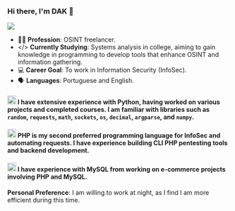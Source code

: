 ### Hi there, I'm DAK 🌙

<img src="https://i.ibb.co/YTLwTtF/image.png">

- 🔎👤 **Profession**: OSINT freelancer.
- </> **Currently Studying**: Systems analysis in college, aiming to gain knowledge in programming to develop tools that enhance OSINT and information gathering.
- 💻 **Career Goal**: To work in Information Security (InfoSec).
- 🗣️ **Languages**: Portuguese and English.

#### <img src="https://upload.wikimedia.org/wikipedia/commons/thumb/c/c3/Python-logo-notext.svg/1869px-Python-logo-notext.svg.png" width="20"> I have extensive experience with Python, having worked on various projects and completed courses. I am familiar with libraries such as `random`, `requests`, `math`, `sockets`, `os`, `decimal`, `argparse`, and `numpy`.
#### <img src="https://upload.wikimedia.org/wikipedia/commons/thumb/2/27/PHP-logo.svg/800px-PHP-logo.svg.png" width="20"> PHP is my second preferred programming language for InfoSec and automating requests. I have experience building CLI PHP pentesting tools and backend development.
#### <img src="https://upload.wikimedia.org/wikipedia/labs/8/8e/Mysql_logo.png" width="20"> I have experience with MySQL from working on e-commerce projects involving PHP and MySQL.

**Personal Preference**: I am willing to work at night, as I find I am more efficient during this time.
